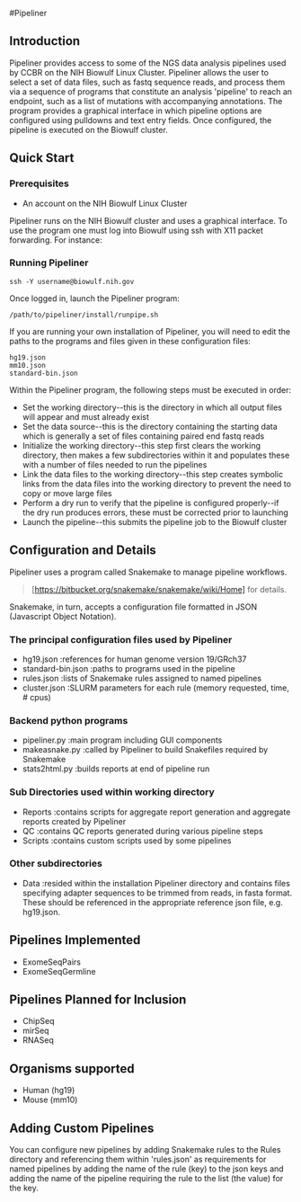 #Pipeliner

## Introduction

Pipeliner provides access to some of the NGS data analysis pipelines used by CCBR on the NIH Biowulf Linux Cluster. Pipeliner allows the user to select a set of data files, such as fastq sequence reads, and process them via a sequence of programs that constitute an analysis 'pipeline' to reach an endpoint, such as a list of mutations with accompanying annotations.  The program provides a graphical interface in which pipeline options are configured using pulldowns and text entry fields.  Once configured, the pipeline is executed on the Biowulf cluster.
  
## Quick Start

### Prerequisites

* An account on the NIH Biowulf Linux Cluster 


Pipeliner runs on the NIH Biowulf cluster and uses a graphical interface. To use the program one must log into Biowulf using ssh with X11 packet forwarding.  For instance:

### Running Pipeliner

```
ssh -Y username@biowulf.nih.gov
```

Once logged in, launch the Pipeliner program:

```
/path/to/pipeliner/install/runpipe.sh
```

If you are running your own installation of Pipeliner, you will need to edit the paths to the programs and files given in these configuration files:

```
hg19.json
mm10.json
standard-bin.json
```

Within the Pipeliner program, the following steps must be executed in order:

* Set the working directory--this is the directory in which all output files will appear and must already exist
* Set the data source--this is the directory containing the starting data which is generally a set of files containing paired end fastq reads
* Initialize the working directory--this step first clears the working directory, then makes a few subdirectories within it and populates these with a number of files needed to run the pipelines
* Link the data files to the working directory--this step creates symbolic links from the data files into the working directory to prevent the need to copy or move large files
* Perform a dry run to verify that the pipeline is configured properly--if the dry run produces errors, these must be corrected prior to launching
* Launch the pipeline--this submits the pipeline job to the Biowulf cluster


## Configuration and Details

Pipeliner uses a program called Snakemake to manage pipeline workflows.

>[https://bitbucket.org/snakemake/snakemake/wiki/Home] for details.

Snakemake, in turn, accepts a configuration file formatted in JSON (Javascript Object Notation). 

### The principal configuration files used by Pipeliner

- hg19.json :references for human genome version 19/GRch37
- standard-bin.json :paths to programs used in the pipeline
- rules.json :lists of Snakemake rules assigned to named pipelines
- cluster.json :SLURM parameters for each rule (memory requested, time, # cpus)

### Backend python programs

- pipeliner.py :main program including GUI components
- makeasnake.py :called by Pipeliner to build Snakefiles required by Snakemake
- stats2html.py :builds reports at end of pipeline run

### Sub Directories used within working directory

- Reports :contains scripts for aggregate report generation and aggregate reports created by Pipeliner
- QC :contains QC reports generated during various pipeline steps
- Scripts :contains custom scripts used by some pipelines

### Other subdirectories

- Data :resided within the installation Pipeliner directory and contains files specifying adapter sequences to be trimmed from reads, in fasta format.  These should be referenced in the appropriate reference json file, e.g. hg19.json.


## Pipelines Implemented

- ExomeSeqPairs
- ExomeSeqGermline

## Pipelines Planned for Inclusion

- ChipSeq
- mirSeq
- RNASeq

## Organisms supported

- Human (hg19)
- Mouse (mm10)

## Adding Custom Pipelines

You can configure new pipelines by adding Snakemake rules to the Rules directory and referencing them within 'rules.json' as requirements for named pipelines by adding the name of the rule (key) to the json keys and adding the name of the pipeline requiring the rule to the list (the value) for the key.







